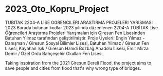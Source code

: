 # 2023_Oto_Kopru_Project
TUBITAK 2204-A LİSE OGRENCILERI ARASTIRMA PROJELERI YARISMASI 2023
Burada bulunan kodlar 2023 yılında düzenlenen 2204-A TÜBİTAK Lise Öğrencileri Araştırma Projeleri Yarışmaları için Giresun Fen Lisesinden Batuhan Yılmaz tarafından geliştirilmiştir. 
Proje Üyeleri:
Engin Yılmaz - Danışman / Giresun Sosyal Bilimler Lisesi,
Batuhan Yılmaz / Giresun Fen Lisesi,
Kayahan Işık / Giresun Hamdi Bozbağ Anadolu Lisesi,
Emir Mirza Demir / Özel Ordu Bahçeşehir Okulları Fen Lisesi,


Taking inspiration from the 2021 Giresun Dereli Flood, the project aims to save people and cities from flood that's why wrong type of bridges.
